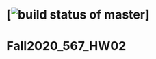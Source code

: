 # [![build status of master](https://travis-ci.org/tsmith567/Triangle567.svg?branch=master)]
# Fall2020_567_HW02
